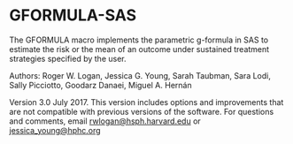 # GFORMULA-SAS
The GFORMULA macro implements the parametric g-formula in SAS to estimate the risk or the mean of an outcome under sustained treatment strategies specified by the user.

Authors: Roger W. Logan, Jessica G. Young, Sarah Taubman, Sara Lodi, Sally Picciotto, Goodarz Danaei, Miguel A. Hernán

Version 3.0 July 2017. This version includes options and improvements that are not compatible with previous versions of the software. For questions and comments, email rwlogan@hsph.harvard.edu or jessica_young@hphc.org


